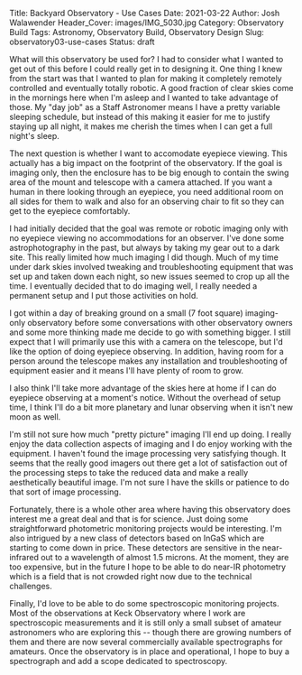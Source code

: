 Title: Backyard Observatory - Use Cases
Date: 2021-03-22
Author: Josh Walawender
Header_Cover: images/IMG_5030.jpg
Category: Observatory Build
Tags: Astronomy, Observatory Build, Observatory Design
Slug: observatory03-use-cases
Status: draft

What will this observatory be used for?  I had to consider what I wanted to get out of this before I could really get in to designing it.  One thing I knew from the start was that I wanted to plan for making it completely remotely controlled and eventually totally robotic.  A good fraction of clear skies come in the mornings here when I'm asleep and I wanted to take advantage of those.  My "day job" as a Staff Astronomer means I have a pretty variable sleeping schedule, but instead of this making it easier for me to justify staying up all night, it makes me cherish the times when I can get a full night's sleep.

The next question is whether I want to accomodate eyepiece viewing.  This actually has a big impact on the footprint of the observatory.  If the goal is imaging only, then the enclosure has to be big enough to contain the swing area of the mount and telescope with a camera attached.  If you want a human in there looking through an eyepiece, you need additional room on all sides for them to walk and also for an observing chair to fit so they can get to the eyepiece comfortably.

I had initially decided that the goal was remote or robotic imaging only with no eyepiece viewing no accommodations for an observer.  I've done some astrophotography in the past, but always by taking my gear out to a dark site.  This really limited how much imaging I did though.  Much of my time under dark skies involved tweaking and troubleshooting equipment that was set up and taken down each night, so new issues seemed to crop up all the time.  I eventually decided that to do imaging well, I really needed a permanent setup and I put those activities on hold.

I got within a day of breaking ground on a small (7 foot square) imaging-only observatory before some conversations with other observatory owners and some more thinking made me decide to go with something bigger.  I still expect that I will primarily use this with a camera on the telescope, but I'd like the option of doing eyepiece observing.  In addition, having room for a person around the telescope makes any installation and troubleshooting of equipment easier and it means I'll have plenty of room to grow.

I also think I'll take more advantage of the skies here at home if I can do eyepiece observing at a moment's notice.  Without the overhead of setup time, I think I'll do a bit more planetary and lunar observing when it isn't new moon as well.

I'm still not sure how much "pretty picture" imaging I'll end up doing.  I really enjoy the data collection aspects of imaging and I do enjoy working with the equipment.  I haven't found the image processing very satisfying though.  It seems that the really good imagers out there get a lot of satisfaction out of the processing steps to take the reduced data and make a really aesthetically beautiful image.  I'm not sure I have the skills or patience to do that sort of image processing.

Fortunately, there is a whole other area where having this observatory does interest me a great deal and that is for science.  Just doing some straightforward photometric monitoring projects would be interesting.  I'm also intrigued by a new class of detectors based on InGaS which are starting to come down in price.  These detectors are sensitive in the near-infrared out to a wavelength of almost 1.5 microns.  At the moment, they are too expensive, but in the future I hope to be able to do near-IR photometry which is a field that is not crowded right now due to the technical challenges.

Finally, I'd love to be able to do some spectroscopic monitoring projects.  Most of the observations at Keck Observatory where I work are spectroscopic measurements and it is still only a small subset of amateur astronomers who are exploring this -- though there are growing numbers of them and there are now several commercially available spectrographs for amateurs.  Once the observatory is in place and operational, I hope to buy a spectrograph and add a scope dedicated to spectroscopy.
